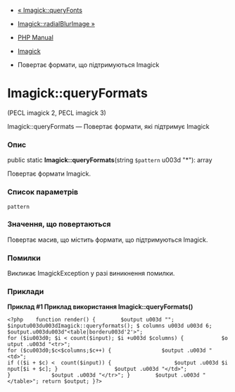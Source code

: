 - [« Imagick::queryFonts](imagick.queryfonts.md)
- [Imagick::radialBlurImage »](imagick.radialblurimage.md)

- [PHP Manual](index.md)
- [Imagick](class.imagick.md)
- Повертає формати, що підтримуються Imagick

# Imagick::queryFormats

(PECL imagick 2, PECL imagick 3)

Imagick::queryFormats — Повертає формати, які підтримує Imagick

### Опис

public static **Imagick::queryFormats**(string `$pattern` u003d "\*"): array

Повертає формати Imagick.

### Список параметрів

`pattern`

### Значення, що повертаються

Повертає масив, що містить формати, що підтримуються Imagick.

### Помилки

Викликає ImagickException у разі виникнення помилки.

### Приклади

**Приклад #1 Приклад використання **Imagick::queryFormats()****

` <?php    function render() {        $output u003d ""; $inputu003du003dImagick::queryformats(); $ columns u003d u003d 6; $output.u003du003d"<table|borderu003d'2'>"; for ($iu003d0; $i < count($input); $i +u003d $columns) {            $output .u003d "<tr>"; for ($cu003d0;$c<$columns;$c++) {                $output .u003d "<td>"; if (($i + $c) <  count($input)) {                    $output .u003d $input[$i + $c]; }                  $output .u003d "</td>"; }             $output .u003d "</tr>"; }        $output .u003d "</table>"; return $output; }?> `
